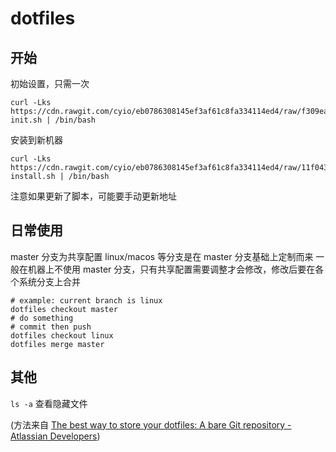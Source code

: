 # dotfiles

## 开始

初始设置，只需一次
```
curl -Lks https://cdn.rawgit.com/cyio/eb0786308145ef3af61c8fa334114ed4/raw/f309eae1da5f2604525049bfb4a7c23c098ba57e/dotfiles-init.sh | /bin/bash
```
安装到新机器
```
curl -Lks https://cdn.rawgit.com/cyio/eb0786308145ef3af61c8fa334114ed4/raw/11f0430c3c1be65166ea4ab1ea68f121bd6debcf/dotfiles-install.sh | /bin/bash
```

注意如果更新了脚本，可能要手动更新地址

## 日常使用

master 分支为共享配置
linux/macos 等分支是在 master 分支基础上定制而来
一般在机器上不使用 master 分支，只有共享配置需要调整才会修改，修改后要在各个系统分支上合并
```
# example: current branch is linux
dotfiles checkout master
# do something
# commit then push
dotfiles checkout linux
dotfiles merge master
```

## 其他

`ls -a` 查看隐藏文件


(方法来自 [The best way to store your dotfiles: A bare Git repository - Atlassian Developers](https://developer.atlassian.com/blog/2016/02/best-way-to-store-dotfiles-git-bare-re))
